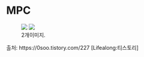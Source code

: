# MPC
<figure class="half">  <a href="link"><img src="![image](https://github.com/donstrave/MPC/assets/97787858/9fae904d-3ee8-4745-b89b-987d145e1405)
"></a>  <a href="link"><img src="![image](https://github.com/donstrave/MPC/assets/97787858/629ef0cc-7748-47d0-8918-5264978abb22)
"></a>  <figcaption>2개이미지.</figcaption></figure>
출처: https://0soo.tistory.com/227 [Lifealong:티스토리]

